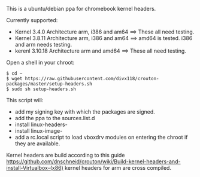 This is a ubuntu/debian ppa for chromebook kernel headers.

Currently supported:
 * Kernel 3.4.0 Architecture arm, i386 and am64  ==> These all need testing.
 * Kernel 3.8.11 Architecture arm, i386 and am64 ==> amd64 is tested. i386 and arm needs testing.
 * kerenl 3.10.18 Architecture arm and amd64     ==> These all need testing.

Open a shell in your chroot:

```
$ cd ~
$ wget https://raw.githubusercontent.com/divx118/crouton-packages/master/setup-headers.sh
$ sudo sh setup-headers.sh
```

This script will: 
 * add my signing key with which the packages are signed.
 * add the ppa to the sources.list.d
 * install linux-headers-
 * install linux-image-
 * add a rc.local script to load vboxdrv modules on entering the chroot if they are available.

Kernel headers are build according to this guide https://github.com/dnschneid/crouton/wiki/Build-kernel-headers-and-install-Virtualbox-(x86) kernel headers for arm are cross compiled.
 
